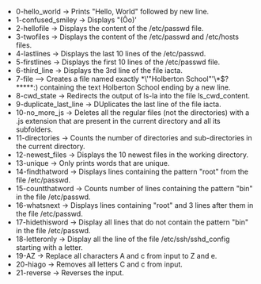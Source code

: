 - 0-hello_world  -> Prints "Hello, World" followed by new line.
- 1-confused_smiley -> Displays "(Ôo)'
- 2-hellofile -> Displays the content of the /etc/passwd file.
- 3-twofiles -> Displays the content of the /etc/passwd and /etc/hosts files.
- 4-lastlines -> Displays the last 10 lines of the /etc/passwd.
- 5-firstlines -> Displays the first 10 lines of the /etc/passwd file.
- 6-third_line -> Displays the 3rd line of the file iacta.
- 7-file --> Creates a file named exactly \*\\'"Holberton School"\'\\*$\?\*\*\*\*\*:) containing the text Holberton School ending by a new line.
- 8-cwd_state -> Redirects the output of ls-la into the file ls_cwd_content.
- 9-duplicate_last_line -> DUplicates the last line of the file iacta.
- 10-no_more_js -> Deletes all the regular files (not the directories) with a .js extension that are present in the current directory and all its subfolders.
- 11-directories -> Counts the number of directories and sub-directories in the current directory.
- 12-newest_files -> Displays the 10 newest files in the working directory.
- 13-unique -> Only prints words that are unique. 
- 14-findthatword -> Displays lines containing the pattern "root" from the file /etc/passwd.
- 15-countthatword -> Counts number of lines containing the pattern "bin" in the file /etc/passwd.
- 16-whatsnext -> Displays lines containing "root" and 3 lines after them in the file /etc/passwd.
- 17-hidethisword -> Display all lines that do not contain the pattern "bin" in the file /etc/passwd.
- 18-letteronly -> Display all the line of the file /etc/ssh/sshd_config starting with a letter.
- 19-AZ -> Replace all characters A and c from input to Z and e.
- 20-hiago -> Removes all letters C and c from input.
- 21-reverse -> Reverses the input.